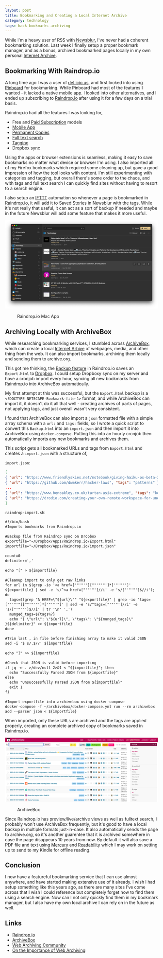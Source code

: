 ```yaml
---
layout: post
title: Bookmarking and Creating a Local Internet Archive
category: technology
tags: hack bookmarks archiving
---
```


While I'm a heavy user of RSS with [Newsblur](https://www.newsblur.com), I've never had a coherent bookmarking solution. Last week I finally setup a proper bookmark manager, and as a bonus, archived bookmarked pages locally in my own personal [Internet Archive](https://archive.org).

## Bookmarking With Raindrop.io

A long time ago I was a user of [del.icio.us](https://en.wikipedia.org/wiki/Delicious_(website)), and first looked into using [Pinboard](https://pinboard.in) for bookmarking. While Pinboard had most of the features I wanted - it lacked a native mobile app. I looked into other alternatives, and I ended up subscribing to [Raindrop.io](https://raindrop.io) after using it for a few days on a trial basis.

Raindrop.io had all the features I was looking for,

- Free and [Paid Subscription](https://help.raindrop.io/premium-features) models
- [Mobile App](https://help.raindrop.io/mobile-app)
- [Permanent Copies](https://help.raindrop.io/backups/#permanent-library)
- [Full text search](https://help.raindrop.io/using-search/#full-text-search)
- [Tagging](https://help.raindrop.io/tags)
- [Dropbox sync](https://help.raindrop.io/backups#backup-to-dropbox)

Using the apps or browser extensions is seamless, making it easy to save bookmarks no matter what device or browser I'm using. I also imported all of my Firefox bookmarks which required some cleaning up, but gave a good impression of how the tool looks with content. I'm still experimenting with categories and tagging, but overall there's some order to the chaos, and with tags and full text search I can quickly find sites without having to resort to a search engine.

I also setup an [IFTTT](https://ifttt.com) automation so whenever a page is bookmarked in Raindrop.io, it will add it to Saved Stories in Newsblur with the tags. While it's not really that useful, it can act as a sort of backup if needed and maybe in the future Newsblur will add some feature that makes it more useful.

![Raindrop.io Mac App](/assets/images/posts/bookmarking/raindropapp.png)
<figure><figcaption>Raindrop.io Mac App</figcaption></figure>

## Archiving Locally with ArchiveBox

While researching bookmarking services, I stumbled across [ArchiveBox](https://archivebox.io), which can create a local [Internet Arhive](https://archive.org) of webpages, media, and other thing from the web. It can also import bookmarks, archiving them locally and sending them to archive.org.

This got me thinking, the [Backup feature](https://help.raindrop.io/backups) in Raindrop.io saves an `Export.html` to [Dropbox](https://www.dropbox.com/home). I could setup Dropboxy sync on my server and have a cronjob import every hour, syncing all new bookmarks from Raindrop.io into ArchiveBox automatically.

My first attempt at this was successful, but the `Export.html` backup is a `<!DOCTYPE NETSCAPE-Bookmark-file-1>` format, and while ArchiveBox can import it, it doesn't do it all that well - creating archives of parts of pages, not applying tags, and just overall wasn't very consistent.

I found that ArchiveBox can also import a `json` formatted file with a simple array schema with a `url:` and `tags:` fields, so I wrote a quick script to convert this `Backup.html` into an `import.json` and then import it into ArchiveBox using `docker-compose`. Putting this into an hourly cronjob then automatically imports any new bookmarks and archives them.

This script gets all bookmarked URLs and tags from `Export.html` and creates a `import.json` with a structure of,

`import.json`:

```json
[
{ "url": "https://www.friendlyskies.net/notebook/giving-haiku-os-beta-3-a-try", "tags": "haiku,os" },
{ "url": "https://github.com/dwmkerr/hacker-laws", "tags": "patterns" },
...
{ "url": "https://www.benoakley.co.uk/tartan-asia-extreme", "tags": "korean,japanese,film,movies" },
{ "url": "https://drodio.com/creating-your-own-remote-workspace-for-under-5k/", "tags": "wfh,shed,backyard" }
]
```

`raindrop-import.sh`:

```shell
#!/bin/bash
#Imports bookmarks from Raindrop.io

#Backup file from Raindrop sync on Dropbox
exportfile="~/Dropbox/Apps/Raindrop.io/Export.html"
importfile="~/Dropbox/Apps/Raindrop.io/import.json"

count=0
delimiter=','

echo "[" > ${importfile}

#Cleanup import to only get raw links
for url in $(grep -io '<a href=['"'"'"][^"'"'"']*['"'"'"]' ${exportfile} | sed -e 's/^<a href=["'"'"']//i' -e 's/["'"'"']$//i'); do
  tags=$(grep "A HREF=\"${url}\"" "${exportfile}" | grep -io 'tags=['"'"'"][^"'"'"']*['"'"'"]' | sed -e 's/^tags=["'"'"']//i' -e 's/["'"'"']$//i' | tr '\n' ',')
  munged_tags=${tags%?}
  echo "{ \"url\": \"${url}\", \"tags\": \"${munged_tags}\" }${delimiter}" >> ${importfile}
done

#Trim last , in file before finishing array to make it valid JSON
sed -i '$ s/.$//' ${importfile}

echo "]" >> ${importfile}

#Check that JSON is valid before importing
if jq -e . >/dev/null 2>&1 < "${importfile}"; then
  echo "Successfully Parsed JSON from ${importfile}"
else
  echo "Unsuccessfully Parsed JSON from ${importfile}"
  exit 1
fi

#Import exportfile into archivebox using docker-compose
docker-compose -f ~/archivebox/docker-compose.yml run --rm archivebox add --parser json < ${importfile}
```

When imported, only these URLs are archived and the tags are applied properly, creating an complete archived copy of bookmarks saved in Raindrop.io.

![ArchiveBox](/assets/images/posts/bookmarking/archivebox.png)
<figure><figcaption>ArchiveBox</figcaption></figure>

Since Raindrop.io has preview/live/archive views as well as fulltext search, I probably won't use ArchiveBox frequently, but it's good to have a local backup in multiple formats just-in-case. It also automatically sends the page to archive.org, so it's another guarentee that it is archived somewhere in case the page disappears 10 years from now. By default it will also save a PDF file and text using [Mercury](https://github.com/postlight/mercury-parser) and [Readability](https://github.com/mozilla/readability) which I may work on setting up to send to my Kindle for offline reading.

## Conclusion

I now have a featureful bookmarking service that I can use almost anywhere, and have started making extensive use of it already. I wish I had setup something like this years ago, as there are many sites I've come across that I wish I could reference but completely forget how to find them using a search engine. Now can I not only quickly find them in my bookmark manager, but I also have my own local archive I can rely on in the future as well.

## Links

- [Raindrop.io](https://raindrop.io)
- [ArchiveBox](https://archivebox.io)
- [Web Archiving Community](https://github.com/ArchiveBox/ArchiveBox/wiki/Web-Archiving-Community)
- [On the Importance of Web Archiving](https://parameters.ssrc.org/2018/09/on-the-importance-of-web-archiving/)
